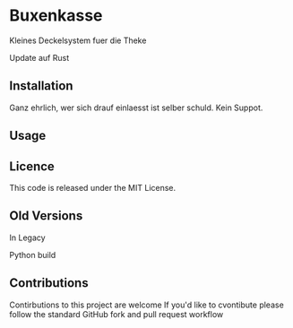 # Buxenkasse
Kleines Deckelsystem fuer die Theke

Update auf Rust
## Installation

Ganz ehrlich, wer sich drauf einlaesst ist selber schuld. Kein Suppot.

## Usage

## Licence
This code is released under the MIT License.

## Old Versions
In Legacy

Python build

## Contributions
Contirbutions to this project are welcome If you'd like to cvontibute please follow the standard GitHub fork and pull request workflow